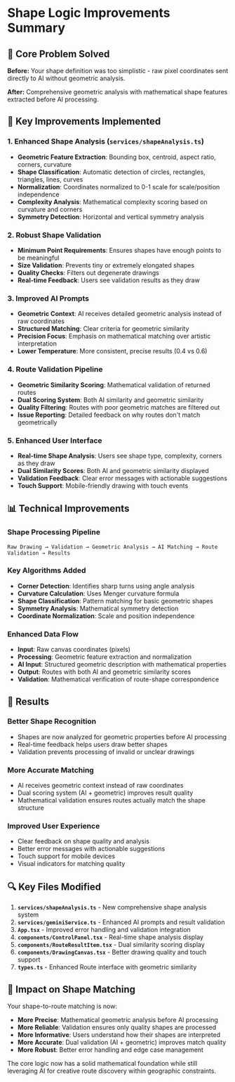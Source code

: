 # Shape Logic Improvements Summary

## 🎯 **Core Problem Solved**

**Before:** Your shape definition was too simplistic - raw pixel coordinates sent directly to AI without geometric analysis.

**After:** Comprehensive geometric analysis with mathematical shape features extracted before AI processing.

## 🔧 **Key Improvements Implemented**

### 1. **Enhanced Shape Analysis** (`services/shapeAnalysis.ts`)
- **Geometric Feature Extraction**: Bounding box, centroid, aspect ratio, corners, curvature
- **Shape Classification**: Automatic detection of circles, rectangles, triangles, lines, curves
- **Normalization**: Coordinates normalized to 0-1 scale for scale/position independence
- **Complexity Analysis**: Mathematical complexity scoring based on curvature and corners
- **Symmetry Detection**: Horizontal and vertical symmetry analysis

### 2. **Robust Shape Validation**
- **Minimum Point Requirements**: Ensures shapes have enough points to be meaningful
- **Size Validation**: Prevents tiny or extremely elongated shapes
- **Quality Checks**: Filters out degenerate drawings
- **Real-time Feedback**: Users see validation results as they draw

### 3. **Improved AI Prompts**
- **Geometric Context**: AI receives detailed geometric analysis instead of raw coordinates
- **Structured Matching**: Clear criteria for geometric similarity
- **Precision Focus**: Emphasis on mathematical matching over artistic interpretation
- **Lower Temperature**: More consistent, precise results (0.4 vs 0.6)

### 4. **Route Validation Pipeline**
- **Geometric Similarity Scoring**: Mathematical validation of returned routes
- **Dual Scoring System**: Both AI similarity and geometric similarity
- **Quality Filtering**: Routes with poor geometric matches are filtered out
- **Issue Reporting**: Detailed feedback on why routes don't match geometrically

### 5. **Enhanced User Interface**
- **Real-time Shape Analysis**: Users see shape type, complexity, corners as they draw
- **Dual Similarity Scores**: Both AI and geometric similarity displayed
- **Validation Feedback**: Clear error messages with actionable suggestions
- **Touch Support**: Mobile-friendly drawing with touch events

## 📊 **Technical Improvements**

### **Shape Processing Pipeline**
```
Raw Drawing → Validation → Geometric Analysis → AI Matching → Route Validation → Results
```

### **Key Algorithms Added**
- **Corner Detection**: Identifies sharp turns using angle analysis
- **Curvature Calculation**: Uses Menger curvature formula
- **Shape Classification**: Pattern matching for basic geometric shapes
- **Symmetry Analysis**: Mathematical symmetry detection
- **Coordinate Normalization**: Scale and position independence

### **Enhanced Data Flow**
- **Input**: Raw canvas coordinates (pixels)
- **Processing**: Geometric feature extraction and normalization
- **AI Input**: Structured geometric description with mathematical properties
- **Output**: Routes with both AI and geometric similarity scores
- **Validation**: Mathematical verification of route-shape correspondence

## 🎯 **Results**

### **Better Shape Recognition**
- Shapes are now analyzed for geometric properties before AI processing
- Real-time feedback helps users draw better shapes
- Validation prevents processing of invalid or unclear drawings

### **More Accurate Matching**
- AI receives geometric context instead of raw coordinates
- Dual scoring system (AI + geometric) improves result quality
- Mathematical validation ensures routes actually match the shape structure

### **Improved User Experience**
- Clear feedback on shape quality and analysis
- Better error messages with actionable suggestions
- Touch support for mobile devices
- Visual indicators for matching quality

## 🔍 **Key Files Modified**

1. **`services/shapeAnalysis.ts`** - New comprehensive shape analysis system
2. **`services/geminiService.ts`** - Enhanced AI prompts and result validation
3. **`App.tsx`** - Improved error handling and validation integration
4. **`components/ControlPanel.tsx`** - Real-time shape analysis display
5. **`components/RouteResultItem.tsx`** - Dual similarity scoring display
6. **`components/DrawingCanvas.tsx`** - Better drawing quality and touch support
7. **`types.ts`** - Enhanced Route interface with geometric similarity

## 🚀 **Impact on Shape Matching**

Your shape-to-route matching is now:
- **More Precise**: Mathematical geometric analysis before AI processing
- **More Reliable**: Validation ensures only quality shapes are processed
- **More Informative**: Users understand how their shapes are interpreted
- **More Accurate**: Dual validation (AI + geometric) improves match quality
- **More Robust**: Better error handling and edge case management

The core logic now has a solid mathematical foundation while still leveraging AI for creative route discovery within geographic constraints.